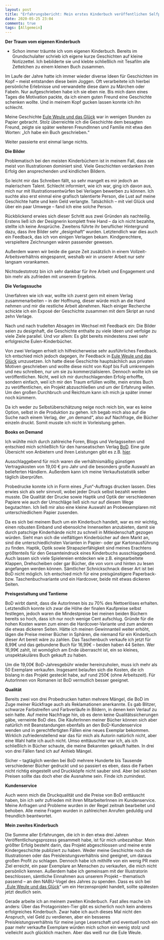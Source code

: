```yaml
---
layout: post
title: "Erfahrungsbericht: Mein erstes Kinderbuch veröffentlichen Selfpublishing mit BoD"
date: 2020-05-25 23:04
comments: true
tags: [Allgemein]
---
```

<!-- wp:tadv/classic-paragraph -->
<p><strong>Der Traum vom eigenen Kinderbuch </strong></p>
<ul>
<li>Schon immer träumte ich vom eigenen Kinderbuch. Bereits im Grundschulalter schrieb ich eigene kurze Geschichten auf kleine Notizzettel. Ich bebilderte sie und klebte schließlich mit Tesafilm alle Zettelchen zu einem kleinen Buch zusammen.</li>
</ul>
<p>Im Laufe der Jahre hatte ich immer wieder diverse Ideen für Geschichten im Kopf – meist entstanden diese beim Joggen. Oft verarbeitete ich hierbei persönliche Erlebnisse und verwandelte diese dann zu Märchen oder Fabeln. Nur aufgeschrieben habe ich sie eben nie. Bis mich dann eines Tages die Motivation packte, da ich einem guten Freund eine Geschichte schenken wollte. Und in meinem Kopf gucken lassen konnte ich ihn schlecht.</p>
<p>Meine Geschichte <a href="https://euleweule.de/">Eule Weule und das Glück</a> war in wenigen Stunden zu Papier gebracht. Stolz überreichte ich die Geschichte dem besagten Freund, zeigte sie später weiteren FreundInnen und Familie mit etwa den Worten: „Ich habe ein Buch geschrieben.“</p>
<p>Weiter passierte erst einmal lange nichts.</p>
<p><strong>Die Bilder</strong></p>
<p>Problematisch bei den meisten Kinderbüchern ist in meinem Fall, dass sie meist von Illustrationen dominiert sind. Viele Geschichten verdanken ihren Erfolg den ansprechenden und kindlichen Bildern.</p>
<p>So leicht mir das Schreiben fällt, so sehr mangelt es mir jedoch an malerischem Talent. Schlecht informiert, wie ich war, ging ich davon aus, mich nur mit Illustrationsentwürfen bei Verlagen bewerben zu können. Ich suchte also erst einmal eine grafisch talentierte Person, die Lust auf meine Geschichte hatte und kein Geld verlangte. Tatsächlich – mit viel Glück und über ein paar Umwege – fand ich eine solche Person.</p>
<p>Rückblickend erwies sich dieser Schritt aus zwei Gründen als nachteilig. Erstens ließ ich der Designerin komplett freie Hand – da ich nicht bezahlte, stellte ich keine Ansprüche. Zweitens führte ihr beruflicher Hintergrund dazu, dass ihre Bilder sehr „designhaft“ wurden. Letztendlich war dies auch ein Feedback, das ich von einigen Verlagen bekam. Kindgerechtere, verspieltere Zeichnungen wären passender gewesen.</p>
<p>Außerdem waren wir beide die ganze Zeit zusätzlich in einem Vollzeit-Arbeitsverhältnis eingespannt, weshalb wir in unserer Arbeit nur sehr langsam vorankamen.</p>
<p>Nichtsdestotrotz bin ich sehr dankbar für ihre Arbeit und Engagement und bin mehr als zufrieden mit unserem Ergebnis.</p>
<p><strong>Die Verlagssuche</strong></p>
<p>Unerfahren wie ich war, wollte ich zuerst gern mit einem Verlag zusammenarbeiten – in der Hoffnung, dieser würde mich an die Hand nehmen und mir die restliche Arbeit abnehmen. Nach einiger Recherche schickte ich ein Exposé der Geschichte zusammen mit dem Skript an rund zehn Verlage.</p>
<p>Nach und nach trudelten Absagen im Wechsel mit Feedback ein: Die Bilder seien zu designhaft, die Geschichte enthalte zu viele Ideen und verfolge zu viele Ziele parallel. Und vor allem: Es gibt bereits mindestens zwei sehr erfolgreiche Eulen-Kinderbücher.</p>
<p>Von zwei Verlagen erhielt ich hilfreicherweise sehr ausführliches Feedback. Ich entschied mich jedoch dagegen, ihr Feedback in <a href="https://euleweule.de/">Eule Weule und das Glück</a> umzusetzen. Ich hatte diese Geschichte hauptsächlich aus privaten Motiven geschrieben und wollte diese nicht von Kopf bis Fuß umkrempeln und neu schreiben, nur um sie zu kommerzialisieren. Dennoch wollte ich sie veröffentlichen. Nicht, weil ich mir durchschlagenden Erfolg erhoffte, sondern einfach, weil ich mir den Traum erfüllen wollte, mein erstes Buch zu veröffentlichen, ein Projekt abzuschließen und um der Erfahrung willen. Um den großen Durchbruch und Reichtum kann ich mich ja später immer noch kümmern.</p>
<p>Da ich weder zu Selbstüberschätzung neige noch reich bin, war es keine Option, selbst in die Produktion zu gehen. Ich begab mich also auf die Suche nach einem Verlag, der „on demand“, also auf Nachfrage, die Bücher einzeln druckt. Somit musste ich nicht in Vorleistung gehen.</p>
<p><strong>Books on Demand</strong></p>
<p>Ich wühlte mich durch zahlreiche Foren, Blogs und Verlagsseiten und entschied mich schließlich für den hanseatischen Verlag <a href="https://www.bod.de/">BoD</a>. Eine gute Übersicht von Anbietern und ihren Leistungen gibt es z.B. <a href="https://indieautor.files.wordpress.com/2016/10/ebook-distributoren-im-vergleich_20161020.pdf">hier</a>.</p>
<p>Ausschlaggebend für mich waren die verhältnismäßig günstigen Vertragskosten von 19,00 € pro Jahr und die besonders große Auswahl an belieferten Händlern. Außerdem kann ich meine Verkaufsstatistik selber täglich überprüfen.</p>
<p>Probedrucke konnte ich in Form eines „Fun“-Auftrags drucken lassen. Dies erwies sich als sehr sinnvoll, wobei jeder Druck selbst bezahlt werden musste. Die Qualität der Drucke sowie Haptik und Optik der verschiedenen Papiere wie auch der Umschläge ließ sich nur auf diesem Wege begutachten. Ich ließ mir also eine kleine Auswahl an Probeexemplaren mit unterschiedlichem Papier zusenden.</p>
<p>Da es sich bei meinem Buch um ein Kinderbuch handelt, war es mir wichtig, einen robusten Einband und ebensolche Innenseiten anzubieten, damit sie durch patschige Kinderhände nicht zu schnell in Mitleidenschaft gezogen würden. Sieht man sich die vielfältigen Kinderbücher auf dem Markt an, sind die unterschiedlichsten Varianten in Papier- oder gar Kartonausführung zu finden. Haptik, Optik sowie Strapazierfähigkeit sind meines Erachtens größtenteils für den Gesamteindruck eines Kinderbuchs ausschlaggebend. Auch lassen sich viele Spielereien entdecken wie z.B. eingearbeitete Klappen, Drehscheiben oder gar Bücher, die von vorn und hinten zu lesen angefangen werden können. Sämtlicher Schnickschnack dieser Art ist bei BoD nicht möglich. Ich entschied mich für eine preisgünstigere Paperback- bzw. Taschenbuchvariante und ein Hardcover, beide mit etwas dickeren Seiten.</p>
<p><strong>Preisgestaltung und Tantieme</strong></p>
<p>BoD wirbt damit, dass die AutorInnen bis zu 70% des Nettoerlöses erhalten. Letztendlich konnte ich zwar die Höhe der finalen Kaufpreise selbst festlegen, jedoch waren die Mindestpreise bei meinen beiden Büchern bereits so hoch, dass ich nur noch wenige Cent aufschlug. Gründe für die hohen Kosten waren zum einen die Hardcover-Variante und zum anderen die etwas dickeren Seiten. Hätte ich meinen Gewinnanteil weiter erhöht, lägen die Preise meiner Bücher in Sphären, die niemand für ein Kinderbuch dieser Art bereit wäre zu zahlen. Das Taschenbuch verkaufe ich jetzt für 8,99€ und das gebundene Buch für 16,99€ – beiden haben 44 Seiten. Wer 16,99€ zahlt, ist womöglich am Ende überrascht ist, ein so kleines, unspektakuläres Buch gekauft zu haben.</p>
<p>Um die 19,00€ BoD-Jahresgebühr wieder hereinzuholen, muss ich mehr als 50 Exemplare verkaufen. Insgesamt belaufen sich die Kosten, die ich bislang in das Projekt gesteckt habe, auf rund 250€ (ohne Arbeitszeit). Für AutorInnen von Romanen ist BoD vermutlich besser geeignet.</p>
<p><strong>Qualität</strong></p>
<p>Bereits zwei von drei Probedrucken hatten mehrere Mängel, die BoD im Zuge meiner Rückfrage auch als Reklamationen anerkannte. Es gab Blitzer, schwarze Farbstreifen und Farbverläufe in Bildern, in denen kein Verlauf zu sein hatte. Auf meine Nachfrage hin, ob es denn keine Qualitätssicherungen gäbe, verneinte BoD dies. Die KäuferInnen meiner Bücher können sich aber natürlich mit Beanstandungen ebenfalls an den BoD-Kundenservice wenden und in gerechtfertigten Fällen eine neues Exemplar bekommen. Wirklich zufriedenstellend war das für mich als Autorin natürlich nicht, aber eine Wahl hatte ich auch nicht. Umso enttäuschter war ich, als ich schließlich in Bücher schaute, die meine Bekannten gekauft hatten. In drei von drei Fällen fand ich auf Anhieb Mängel.</p>
<p>Sicher – tagtäglich werden bei BoD mehrere Hunderte bis Tausende verschiedener Bücher gedruckt und so passiert es eben, dass die Farben nicht richtig eingestellt und Druckköpfe nicht sauber sind. Aber bei solchen Preisen sollte das doch eher die Ausnahme sein. Finde ich zumindest.</p>
<p><strong>Kundenservice</strong></p>
<p>Auch wenn mich die Druckqualität und die Preise von BoD enttäuscht haben, bin ich sehr zufrieden mit ihren MitarbeiterInnen im Kundenservice. Meine Anfragen und Probleme wurden in der Regel zeitnah bearbeitet und behoben. Alle meine Fragen wurden in zahlreichen Anrufen geduldig und freundlich beantwortet.</p>
<p><strong>Mein zweites Kinderbuch</strong></p>
<p>Die Summe aller Erfahrungen, die ich in den etwa drei Jahren Veröffentlichungsprozess gesammelt habe, ist für mich unbezahlbar. Mein größter Erfolg besteht darin, das Projekt abgeschlossen und meine erste Kindergeschichte publiziert zu haben. Weder meine Geschichte noch die Illustrationen oder das Preisleistungsverhältnis sind geeignet, um daraus großen Profit zu schlagen. Dennoch habe ich mithilfe von ein wenig PR mein Ziel erreicht, ein paar Exemplare an Menschen zu verkaufen, die mich nicht persönlich kennen. Außerdem habe ich gemeinsam mit der Illustratorin beschlossen, sämtliche Einnahmen aus unserem Projekt – thematisch passend – an den NABU-Vogel des Jahres zu spenden. Dass es sich bei „<a href="https://euleweule.de/">Eule Weule und das Glück</a>“ um ein Herzensprojekt handelt, sollte spätesten jetzt deutlich sein.</p>
<p>Gerade arbeite ich an meinem zweiten Kinderbuch. Fast alles mache ich anders: Über das Protagonisten-Tier gibt es sicherlich noch kein anderes erfolgreiches Kinderbuch. Zwar habe ich auch dieses Mal nicht den Anspruch, viel Geld zu verdienen, aber ein besseres Preisleistungsverhältnis für meine junge Leserschaft und eventuell noch ein paar mehr verkaufte Exemplare würden mich schon ein wenig stolz und vielleicht auch glücklich machen. Aber das weiß nur die Eule Weule.</p>
<p><img src="https://vg07.met.vgwort.de/na/4779bd897595420e872da84eb21c4a12" alt="" width="1" height="1" /></p>
<!-- /wp:tadv/classic-paragraph -->
